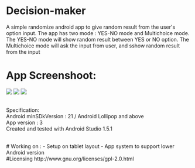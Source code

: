 # Decision-maker

A simple randomize android app to give random result from the user's option input. 
The app has two mode : YES-NO mode and Multichoice mode.
The YES-NO mode will show random result between YES or NO option.
The Multichoice mode will ask the input from user, and sshow random result from the input

# App Screenshoot:
![](/relative/path/to/Capture1.jpg?raw=true "")
![](/relative/path/to/Capture2.jpg?raw=true "")
![](/relative/path/to/Capture3.jpg?raw=true "")

</br>Specification:
</br>Android minSDkVersion : 21 / Android Lollipop and above
</br>App version : 3
</br>Created and tested with Android Studio 1.5.1

</br>
# Working on :
- Setup on tablet layout
- App system to support lower Android version

</br>
#Licensing
http://www.gnu.org/licenses/gpl-2.0.html
